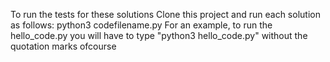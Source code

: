 
To run the tests for these solutions
Clone this project and run each solution as follows:
python3 codefilename.py
For an example, to run the hello_code.py you will have to type "python3 hello_code.py" without the quotation marks ofcourse 
